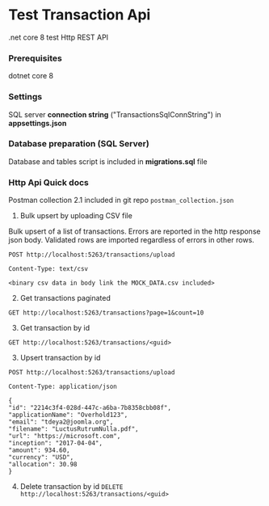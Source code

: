 # Test Transaction Api
.net core 8 test Http REST API

### Prerequisites
dotnet core 8


### Settings
SQL server **connection string** ("TransactionsSqlConnString") in **appsettings.json**


### Database preparation (SQL Server)
Database and tables script is included in **migrations.sql** file


### Http Api Quick docs
Postman collection 2.1 included in git repo
`postman_collection.json`


1. Bulk upsert by uploading CSV file

Bulk upsert of a list of transactions.
Errors are reported in the http response json body.
Validated rows are imported regardless of errors in other rows.

`POST http://localhost:5263/transactions/upload`

`Content-Type: text/csv`

`<binary csv data in body link the MOCK_DATA.csv included>`

2. Get transactions paginated

`GET http://localhost:5263/transactions?page=1&count=10`


3. Get transaction by id

`GET http://localhost:5263/transactions/<guid>`


3. Upsert transaction by id

`POST http://localhost:5263/transactions/upload`

`Content-Type: application/json`

    
    {
    "id": "2214c3f4-028d-447c-a6ba-7b8358cbb08f",
    "applicationName": "Overhold123",
    "email": "tdeya2@joomla.org",
    "filename": "LuctusRutrumNulla.pdf",
    "url": "https://microsoft.com",
    "inception": "2017-04-04",
    "amount": 934.60,
    "currency": "USD",
    "allocation": 30.98
    }
    


4. Delete transaction by id
`DELETE http://localhost:5263/transactions/<guid>`
